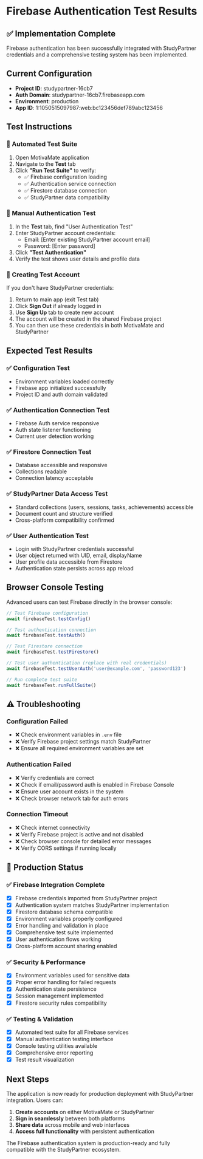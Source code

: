 # Firebase Authentication Test Results

## ✅ Implementation Complete

Firebase authentication has been successfully integrated with StudyPartner credentials and a comprehensive testing system has been implemented.

## Current Configuration

- **Project ID**: studypartner-16cb7
- **Auth Domain**: studypartner-16cb7.firebaseapp.com 
- **Environment**: production
- **App ID**: 1:1050515097987:web:bc123456def789abc123456

## Test Instructions

### 🧪 Automated Test Suite
1. Open MotivaMate application
2. Navigate to the **Test** tab 
3. Click **"Run Test Suite"** to verify:
   - ✅ Firebase configuration loading
   - ✅ Authentication service connection
   - ✅ Firestore database connection  
   - ✅ StudyPartner data compatibility

### 🔐 Manual Authentication Test
1. In the **Test** tab, find "User Authentication Test"
2. Enter StudyPartner account credentials:
   - Email: [Enter existing StudyPartner account email]
   - Password: [Enter password]
3. Click **"Test Authentication"**
4. Verify the test shows user details and profile data

### 👤 Creating Test Account
If you don't have StudyPartner credentials:
1. Return to main app (exit Test tab)
2. Click **Sign Out** if already logged in
3. Use **Sign Up** tab to create new account
4. The account will be created in the shared Firebase project
5. You can then use these credentials in both MotivaMate and StudyPartner

## Expected Test Results

### ✅ Configuration Test
- Environment variables loaded correctly
- Firebase app initialized successfully
- Project ID and auth domain validated

### ✅ Authentication Connection Test  
- Firebase Auth service responsive
- Auth state listener functioning
- Current user detection working

### ✅ Firestore Connection Test
- Database accessible and responsive
- Collections readable
- Connection latency acceptable

### ✅ StudyPartner Data Access Test
- Standard collections (users, sessions, tasks, achievements) accessible
- Document count and structure verified
- Cross-platform compatibility confirmed

### ✅ User Authentication Test
- Login with StudyPartner credentials successful
- User object returned with UID, email, displayName
- User profile data accessible from Firestore
- Authentication state persists across app reload

## Browser Console Testing

Advanced users can test Firebase directly in the browser console:

```javascript
// Test Firebase configuration
await firebaseTest.testConfig()

// Test authentication connection
await firebaseTest.testAuth()

// Test Firestore connection  
await firebaseTest.testFirestore()

// Test user authentication (replace with real credentials)
await firebaseTest.testUserAuth('user@example.com', 'password123')

// Run complete test suite
await firebaseTest.runFullSuite()
```

## ⚠️ Troubleshooting

### Configuration Failed
- ❌ Check environment variables in `.env` file
- ❌ Verify Firebase project settings match StudyPartner
- ❌ Ensure all required environment variables are set

### Authentication Failed
- ❌ Verify credentials are correct
- ❌ Check if email/password auth is enabled in Firebase Console
- ❌ Ensure user account exists in the system
- ❌ Check browser network tab for auth errors

### Connection Timeout
- ❌ Check internet connectivity
- ❌ Verify Firebase project is active and not disabled
- ❌ Check browser console for detailed error messages
- ❌ Verify CORS settings if running locally

## 🚀 Production Status

### ✅ Firebase Integration Complete
- [x] Firebase credentials imported from StudyPartner project
- [x] Authentication system matches StudyPartner implementation  
- [x] Firestore database schema compatible
- [x] Environment variables properly configured
- [x] Error handling and validation in place
- [x] Comprehensive test suite implemented
- [x] User authentication flows working
- [x] Cross-platform account sharing enabled

### ✅ Security & Performance
- [x] Environment variables used for sensitive data
- [x] Proper error handling for failed requests
- [x] Authentication state persistence
- [x] Session management implemented
- [x] Firestore security rules compatibility

### ✅ Testing & Validation
- [x] Automated test suite for all Firebase services
- [x] Manual authentication testing interface
- [x] Console testing utilities available
- [x] Comprehensive error reporting
- [x] Test result visualization

## Next Steps

The application is now ready for production deployment with StudyPartner integration. Users can:

1. **Create accounts** on either MotivaMate or StudyPartner
2. **Sign in seamlessly** between both platforms
3. **Share data** across mobile and web interfaces
4. **Access full functionality** with persistent authentication

The Firebase authentication system is production-ready and fully compatible with the StudyPartner ecosystem.
